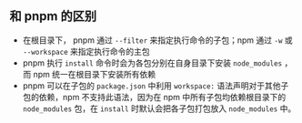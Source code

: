 ## 和 pnpm 的区别

- 在根目录下， pnpm 通过 `--filter` 来指定执行命令的子包；npm 通过 `-w` 或 `--workspace` 来指定执行命令的主包
- pnpm 执行 `install` 命令时会为各包分别在自身目录下安装 `node_modules` ，而 npm 统一在根目录下安装所有依赖
- pnpm 可以在子包的 `package.json` 中利用 `workspace:` 语法声明对于其他子包的依赖，npm 不支持此语法，因为在 npm 中所有子包均依赖根目录下的 `node_modules` 包，在 `install` 时默认会把各子包打包放入 `node_modules` 中。